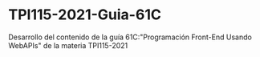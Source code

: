 # TPI115-2021-Guia-61C
Desarrollo del contenido de la guía 61C:"Programación Front-End Usando WebAPIs" de la materia TPI115-2021

